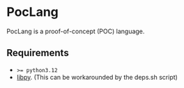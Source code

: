 # PocLang

PocLang is a proof-of-concept (POC) language.

## Requirements

* `>= python3.12`
* [libpy](https://github.com/as43z/libpy). (This can be workarounded by the deps.sh script)

